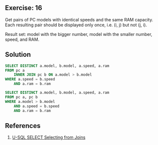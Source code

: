 ## Exercise: 16

Get pairs of PC models with identical speeds and the same RAM capacity. Each resulting pair should be displayed only once, i.e. (i, j) but not (j, i).

Result set: model with the bigger number, model with the smaller number, speed, and RAM.

## Solution

```sql
SELECT DISTINCT a.model, b.model, a.speed, a.ram
FROM pc a
	INNER JOIN pc b ON a.model > b.model
WHERE a.speed = b.speed
	AND a.ram = b.ram
```

```sql
SELECT DISTINCT a.model, b.model, a.speed, a.ram
FROM pc a, pc b
WHERE a.model > b.model
	AND a.speed = b.speed
	AND a.ram = b.ram
```

## References

1. [U-SQL SELECT Selecting from Joins](https://learn.microsoft.com/en-us/u-sql/statements-and-expressions/select/from/select-selecting-from-joins)